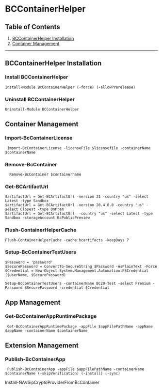 # BCContainerHelper

##  Table of Contents
1.  [BCContainerHelper Installation](#BCContainerHelper-Installation)
2.  [Container Management](#container-management)

***

## BCContainerHelper Installation

### Install BCContainerHelper

    Install-Module BcContainerHelper (-force) (-allowPrerelease)

### Uninstall BCContainerHelper

    Uninstall-Module BCContainerHelper

## Container Management

### Import-BcContainerLicense
     Import-BcContainerLicense -licenseFile $licensefile -containerName $containerName

###  Remove-BcContainer
      Remove-BcContainer $containername

### Get-BCArtifactUrl
    $artifactUrl = Get-BCArtifactUrl -version 21 -country "us" -select Latest -type Sandbox
    $artifactUrl = Get-BCArtifactUrl -version 20.4.0.0 -country "us" -select Closest -type OnPrem 
    $artifactUrl = Get-BCArtifactUrl  -country "us" -select Latest -type Sandbox -storageAccount BcPublicPreview

### Flush-ContainerHelperCache
    Flush-ContainerHelperCache -cache bcartifacts -keepDays 7
    
### Setup-BcContainerTestUsers 
    $Password = 'password'
    $SecurePassword = ConvertTo-SecureString $Password -AsPlainText -Force
    $Credential = New-Object System.Management.Automation.PSCredential ($UserName, $SecurePassword)

    Setup-BcContainerTestUsers -containerName BC20-Test -select Premium -Password $SecurePassword -credential $Credential 



## App Management

### Get-BcContainerAppRuntimePackage 
     Get-BcContainerAppRuntimePackage -appFile $appFilePathName -appName $appName -containerName $containerName 

## Extension Management

###  Publish-BcContainerApp 
     Publish-BcContainerApp -appFile $appFilePathName -containerName $containerName (-skipVerification) (-install) (-sync)
     


Install-NAVSipCryptoProviderFromBcContainer
